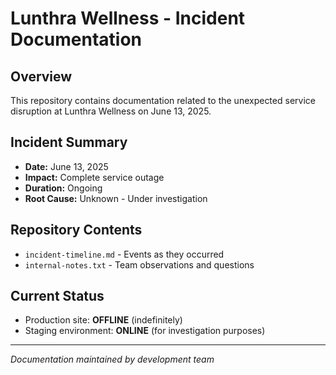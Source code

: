 # Lunthra Wellness - Incident Documentation

## Overview
This repository contains documentation related to the unexpected service disruption at Lunthra Wellness on June 13, 2025.

## Incident Summary
- **Date:** June 13, 2025
- **Impact:** Complete service outage
- **Duration:** Ongoing
- **Root Cause:** Unknown - Under investigation

## Repository Contents
- `incident-timeline.md` - Events as they occurred
- `internal-notes.txt` - Team observations and questions

## Current Status
- Production site: **OFFLINE** (indefinitely)
- Staging environment: **ONLINE** (for investigation purposes)

---
*Documentation maintained by development team*
